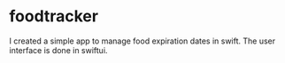 # foodtracker
I created a simple app to manage food expiration dates in swift. The user interface is done in swiftui. 
